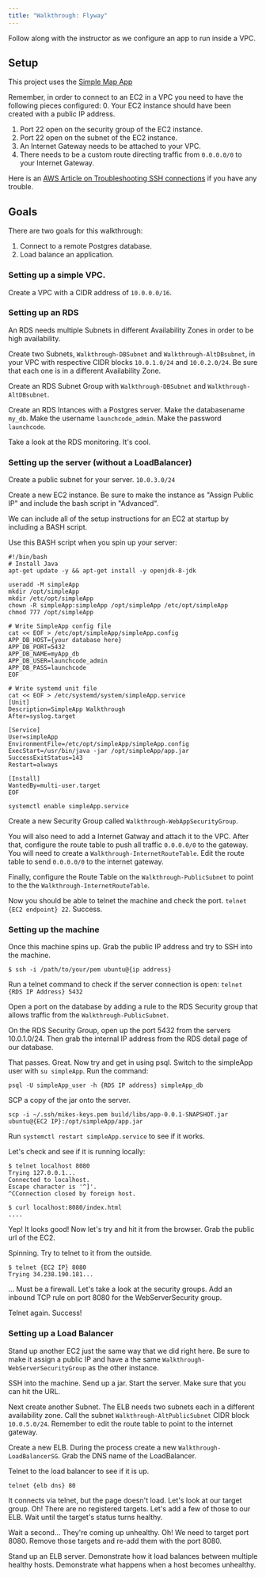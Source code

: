 ```yaml
---
title: "Walkthrough: Flyway"
---
```


Follow along with the instructor as we configure an app to run inside a VPC.

## Setup

This project uses the [Simple Map App](https://gitlab.com/LaunchCodeTraining/simple-map-app)

Remember, in order to connect to an EC2 in a VPC you need to have the following pieces configured:
0. Your EC2 instance should have been created with a public IP address.
1. Port 22 open on the security group of the EC2 instance.
2. Port 22 open on the subnet of the EC2 instance.
3. An Internet Gateway needs to be attached to your VPC.
4. There needs to be a custom route directing traffic from `0.0.0.0/0` to your Internet Gateway.

Here is an [AWS Article on Troubleshooting SSH connections](https://aws.amazon.com/premiumsupport/knowledge-center/ec2-linux-ssh-troubleshooting/) if you have any trouble.

## Goals

There are two goals for this walkthrough:

1. Connect to a remote Postgres database.
2. Load balance an application.

### Setting up a simple VPC.

Create a VPC with a CIDR address of `10.0.0.0/16`.

### Setting up an RDS

An RDS needs multiple Subnets in different Availability Zones in order to be high availability.

Create two Subnets, `Walkthrough-DBSubnet` and `Walkthrough-AltDBsubnet`, in your VPC with respective CIDR blocks `10.0.1.0/24` and `10.0.2.0/24`.  Be sure that each one is in a different Availability Zone.  

Create an RDS Subnet Group with `Walkthrough-DBSubnet` and `Walkthrough-AltDBsubnet`.  

Create an RDS Intances with a Postgres server. Make the databasename `my_db`.  Make the username `launchcode_admin`.  Make the password `launchcode`.

Take a look at the RDS monitoring. It's cool.

### Setting up the server (without a LoadBalancer)

Create a public subnet for your server. `10.0.3.0/24` 

Create a new EC2 instance.  Be sure to make the instance as "Assign Public IP" and include the bash script in "Advanced".

We can include all of the setup instructions for an EC2 at startup by including a BASH script.    

Use this BASH script when you spin up your server:
```
#!/bin/bash
# Install Java
apt-get update -y && apt-get install -y openjdk-8-jdk

useradd -M simpleApp
mkdir /opt/simpleApp
mkdir /etc/opt/simpleApp
chown -R simpleApp:simpleApp /opt/simpleApp /etc/opt/simpleApp
chmod 777 /opt/simpleApp

# Write SimpleApp config file
cat << EOF > /etc/opt/simpleApp/simpleApp.config
APP_DB_HOST={your database here}
APP_DB_PORT=5432
APP_DB_NAME=myApp_db
APP_DB_USER=launchcode_admin
APP_DB_PASS=launchcode
EOF

# Write systemd unit file
cat << EOF > /etc/systemd/system/simpleApp.service
[Unit]
Description=SimpleApp Walkthrough
After=syslog.target

[Service]
User=simpleApp
EnvironmentFile=/etc/opt/simpleApp/simpleApp.config
ExecStart=/usr/bin/java -jar /opt/simpleApp/app.jar SuccessExitStatus=143
Restart=always

[Install]
WantedBy=multi-user.target
EOF

systemctl enable simpleApp.service
```

Create a new Security Group called `Walkthrough-WebAppSecurityGroup`.

You will also need to add a Internet Gatway and attach it to the VPC.  After that, configure the route table to push all traffic `0.0.0.0/0` to the gateway. You will need to create a `Walkthrough-InternetRouteTable`.  Edit the route table to send `0.0.0.0/0` to the internet gateway.

Finally, configure the Route Table on the `Walkthrough-PublicSubnet` to point to the the `Walkthrough-InternetRouteTable`.

Now you should be able to telnet the machine and check the port.  `telnet {EC2 endpoint} 22`.  Success.

### Setting up the machine

Once this machine spins up.  Grab the public IP address and try to SSH into the machine.

```
$ ssh -i /path/to/your/pem ubuntu@{ip address}
```

Run a telnet command to check if the server connection is open:
`telnet {RDS IP Address} 5432`

Open a port on the database by adding a rule to the RDS Security group that allows traffic from the `Walkthrough-PublicSubnet`.

On the RDS Security Group, open up the port 5432 from the servers 10.0.1.0/24.  Then grab the internal IP address from the RDS detail page of our database.


That passes.  Great.  Now try and get in using psql. Switch to the simpleApp user with `su simpleApp`. Run the command:
```
psql -U simpleApp_user -h {RDS IP address} simpleApp_db
```

SCP a copy of the jar onto the server.
```
scp -i ~/.ssh/mikes-keys.pem build/libs/app-0.0.1-SNAPSHOT.jar ubuntu@{EC2 IP}:/opt/simpleApp/app.jar
```

Run `systemctl restart simpleApp.service` to see if it works.

Let's check and see if it is running locally:
```
$ telnet localhost 8080
Trying 127.0.0.1...
Connected to localhost.
Escape character is '^]'.
^CConnection closed by foreign host.

$ curl localhost:8080/index.html
....
```

Yep!  It looks good!  Now let's try and hit it from the browser.  Grab the public url of the EC2.

Spinning.  Try to telnet to it from the outside.
```
$ telnet {EC2 IP} 8080
Trying 34.238.190.181...
```

... Must be a firewall.  Let's take a look at the security groups. Add an inbound TCP rule on port 8080 for the WebServerSecurity group.

Telnet again. Success!

### Setting up a Load Balancer

Stand up another EC2 just the same way that we did right here. Be sure to make it assign a public IP and have a the same `Walkthrough-WebServerSecurityGroup` as the other instance.

SSH into the machine.  Send up a jar.  Start the server.  Make sure that you can hit the URL.

Next create another Subnet.  The ELB needs two subnets each in a different availability zone.  Call the subnet `Walkthrough-AltPublicSubnet` CIDR block `10.0.5.0/24`. Remember to edit the route table to point to the internet gateway.

Create a new ELB.  During the process create a new `Walkthrough-LoadBalancerSG`.  Grab the DNS name of the LoadBalancer.

Telnet to the load balancer to see if it is up.
```
telnet {elb dns} 80
```

It connects via telnet, but the page doesn't load.  Let's look at our target group.  Oh!  There are no registered targets.  Let's add a few of those to our ELB.  Wait until the target's status turns healthy.

Wait a second... They're coming up unhealthy.  Oh!  We need to target port 8080. Remove those targets and re-add them with the port 8080.

Stand up an ELB server. Demonstrate how it load balances between multiple healthy hosts. Demonstrate what happens when a host becomes unhealthy. 
